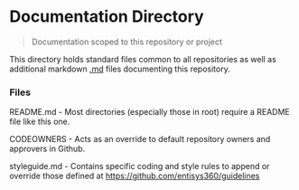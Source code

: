 # Documentation Directory
> Documentation scoped to this repository or project

This directory holds standard files common to all repositories as well as 
additional markdown [.md](https://www.markdownguide.org/cheat-sheet/) 
files documenting this repository.

### Files

README.md - 
Most directories (especially those in root) require a README file like this one.

CODEOWNERS - 
Acts as an override to default repository owners and approvers in Github.

styleguide.md - 
Contains specific coding and style rules to append or override those defined at 
https://github.com/entisys360/guidelines
